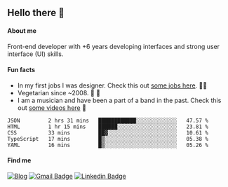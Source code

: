 ## Hello there 🤘

#### About me

Front-end developer with +6 years developing interfaces and strong user interface (UI) skills.

#### Fun facts

- In my first jobs I was designer. Check this out [some jobs here](https://www.behance.net/edermunhoz1384). 👨‍💻
- Vegetarian since ~2008. 🌱 🍄
- I am a musician and have been a part of a band in the past. Check this out [some videos here](https://www.youtube.com/watch?v=73xqyuybYWc&ab_channel=OrckOut) 🎸

<!--START_SECTION:waka-->
```text
JSON         2 hrs 31 mins   ████████████░░░░░░░░░░░░░   47.57 % 
HTML         1 hr 15 mins    ██████░░░░░░░░░░░░░░░░░░░   23.81 % 
CSS          33 mins         ██▓░░░░░░░░░░░░░░░░░░░░░░   10.61 % 
TypeScript   17 mins         █▒░░░░░░░░░░░░░░░░░░░░░░░   05.38 % 
YAML         16 mins         █▒░░░░░░░░░░░░░░░░░░░░░░░   05.26 % 
```
<!--END_SECTION:waka-->

#### Find me

[![Blog](https://img.shields.io/badge/blog-https%3A%2F%2Federmunhozsantos.com%2F-orange)](https://edermunhozsantos.netlify.app/)
[![Gmail Badge](https://img.shields.io/badge/-edermunhozsantos@gmail.com-c14438?style=flat-square&logo=Gmail&logoColor=white&link=mailto:edermunhozsantos@gmail.com)](mailto:edermunhozsantos@gmail.com)
[![Linkedin Badge](https://img.shields.io/badge/-LinkedIn-blue?style=flat-square&logo=Linkedin&logoColor=white&link=eder-munhoz-dos-santos-52965b66)](https://www.linkedin.com/in/eder-munhoz-dos-santos-52965b66)
